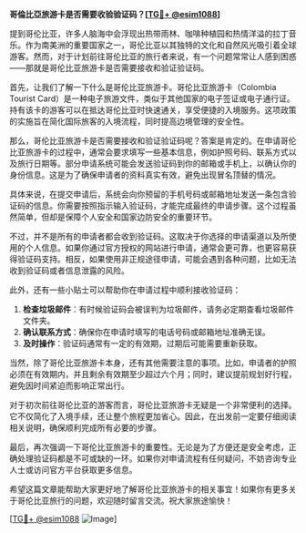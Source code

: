 **哥倫比亞旅游卡是否需要收验验证码？[[TG💪+ @esim1088](https://t.me/s/esim1088)]**

提到哥伦比亚，许多人脑海中会浮现出热带雨林、咖啡种植园和热情洋溢的拉丁音乐。作为南美洲的重要国家之一，哥伦比亚以其独特的文化和自然风光吸引着全球游客。然而，对于计划前往哥伦比亚的旅行者来说，有一个问题常常让人感到困惑——那就是哥伦比亚旅游卡是否需要接收和验证验证码。

首先，让我们了解一下什么是哥伦比亚旅游卡。哥伦比亚旅游卡（Colombia Tourist Card）是一种电子旅游文件，类似于其他国家的电子签证或电子通行证。持有该卡的游客可以在抵达哥伦比亚时快速通关，享受便捷的入境服务。这项政策的实施旨在简化国际旅客的入境流程，同时提高边境管理的安全性。

那么，哥伦比亚旅游卡是否需要接收和验证验证码呢？答案是肯定的。在申请哥伦比亚旅游卡的过程中，通常会要求填写一些基本信息，例如护照号码、联系方式以及旅行日期等。部分申请系统可能会发送验证码到你的邮箱或手机上，以确认你的身份信息。这是为了确保申请者的资料真实有效，避免出现冒名顶替的情况。

具体来说，在提交申请后，系统会向你预留的手机号码或邮箱地址发送一条包含验证码的信息。你需要按照指示输入验证码，才能完成最终的申请步骤。这个过程虽然简单，但却是保障个人安全和国家边防安全的重要环节。

不过，并不是所有的申请者都会收到验证码。这取决于你选择的申请渠道以及所使用的个人信息。如果你通过官方授权的网站进行申请，通常会更可靠，也更容易获得验证码支持。相反，如果使用非正规途径申请，可能会遇到各种问题，比如无法收到验证码或者信息泄露的风险。

此外，还有一些小贴士可以帮助你在申请过程中顺利接收验证码：

1. **检查垃圾邮件**：有时候验证码会被误判为垃圾邮件，请务必定期查看垃圾邮件文件夹。
2. **确认联系方式**：确保你在申请时填写的电话号码或邮箱地址准确无误。
3. **及时操作**：验证码通常有一定的有效期，过期后可能需要重新获取。

当然，除了哥伦比亚旅游卡本身，还有其他需要注意的事项。比如，申请者的护照必须在有效期内，并且剩余有效期至少超过六个月；同时，建议提前规划好行程，避免因时间紧迫而影响正常出行。

对于初次前往哥伦比亚的游客而言，哥伦比亚旅游卡无疑是一个非常便利的选择。它不仅简化了入境手续，还让整个旅程更加省心。因此，在出发前一定要仔细阅读相关说明，确保顺利完成所有必要的步骤。

最后，再次强调一下哥伦比亚旅游卡的重要性。无论是为了方便还是安全考虑，正确处理验证码都是不可或缺的一环。如果你对申请流程有任何疑问，不妨咨询专业人士或访问官方平台获取更多信息。

希望这篇文章能帮助大家更好地了解哥伦比亚旅游卡的相关事宜！如果你有更多关于哥伦比亚旅行的问题，欢迎随时留言交流。祝大家旅途愉快！

[[TG💪+ @esim1088](https://t.me/s/esim1088) ![Image](https://i.postimg.cc/4NQfJmqS/Snipaste-2025-05-13-00-14-12.png)]